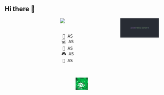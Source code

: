 ## Hi there 👋

<div align="center">
<img src="https://github.com/eNanak/eNanak/blob/main/assets/hello_world.png" width="25%" align="right" />
<img src="https://readme-typing-svg.demolab.com/demo/?font=Rajdhani&size=21&color=F7F7F7&separator=%3D&lines=print(%22Hello%2C+world%22)%3Dconsole.log(%22Hello%2C+world%22);%3D%3C%3Fphp+echo+%22Hello%2C+world%22;+%3F%3E%3Dputs+%22Hello%2C+world%22%3Decho+%22Hello%2C+world%22" width="70%" />
<br><br>
<pre>
    💼 AS
    💻 AS
    📖 AS
    🎮 AS
    🐾 AS
</pre>
<br><br>
<img src="https://github.com/eNanak/eNanak/blob/main/assets/cierre.gif" height="40" />
<br><br><br>

<!--
[![](https://img.shields.io/badge/linkedin-0a66c2)](http://linkedin.com/in/ingridrosselis)
[![](https://img.shields.io/badge/mastodon-6364ff)](https://tech.lgbt/@innng)
[![](https://img.shields.io/badge/osu!-ff66ab)](https://osu.ppy.sh/users/4606212)
[![](https://img.shields.io/badge/enka.network-69899c)](https://enka.network/u/Inng/1A4HU1/10000069/1985924/)
</div>


<!--
**eNanak/eNanak** is a ✨ _special_ ✨ repository because its `README.md` (this file) appears on your GitHub profile.

Here are some ideas to get you started:

- 🔭 I’m currently working on ...
- 🌱 I’m currently learning ...
- 👯 I’m looking to collaborate on ...
- 🤔 I’m looking for help with ...
- 💬 Ask me about ...
- 📫 How to reach me: ...
- 😄 Pronouns: ...
- ⚡ Fun fact: ...
-->
